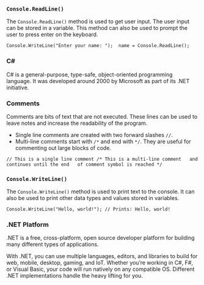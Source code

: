 ### `Console.ReadLine()`

The `Console.ReadLine()` method is used to get user input. The user input can be stored in a variable. This method can also be used to prompt the user to press enter on the keyboard.

```
Console.WriteLine("Enter your name: ");  name = Console.ReadLine();
```

### C#

C# is a general-purpose, type-safe, object-oriented programming language. It was developed around 2000 by Microsoft as part of its .NET initiative.

### Comments

Comments are bits of text that are not executed. These lines can be used to leave notes and increase the readability of the program.

-   Single line comments are created with two forward slashes `//`.
-   Multi-line comments start with `/*` and end with `*/`. They are useful for commenting out large blocks of code.

```
// This is a single line comment /* This is a multi-line comment   and continues until the end   of comment symbol is reached */
```

### `Console.WriteLine()`

The `Console.WriteLine()` method is used to print text to the console. It can also be used to print other data types and values stored in variables.

```
Console.WriteLine("Hello, world!"); // Prints: Hello, world!
```

### .NET Platform

.NET is a free, cross-platform, open source developer platform for building many different types of applications.

With .NET, you can use multiple languages, editors, and libraries to build for web, mobile, desktop, gaming, and IoT. Whether you’re working in C#, F#, or Visual Basic, your code will run natively on any compatible OS. Different .NET implementations handle the heavy lifting for you.